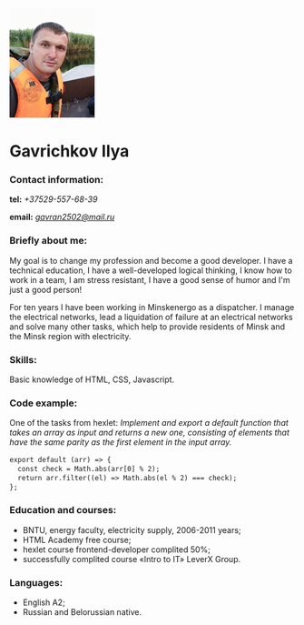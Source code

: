 ![foto](AVA2.png)

# Gavrichkov Ilya

### Contact information:
**tel:** *+37529-557-68-39*

**email:** *gavran2502@mail.ru*

### Briefly about me:

My goal is to change my profession and become a good developer. I have a technical education, I have a well-developed logical thinking, I know how to work in a team, I am stress resistant, I have a good sense of humor and I'm just a good person!

For ten years I have been working in Minskenergo as a dispatcher. I manage the electrical networks, lead a liquidation of failure at an electrical networks and solve many other tasks, which help to provide residents of Minsk and the Minsk region with electricity.

### Skills:

Basic knowledge of HTML, CSS, Javascript.

### Code example:

One of the tasks from hexlet: *Implement and export a default function that takes an array as input and returns a new one, consisting of elements that have the same parity as the first element in the input array.*

```
export default (arr) => {
  const check = Math.abs(arr[0] % 2);
  return arr.filter((el) => Math.abs(el % 2) === check);
};
```

### Education and courses:

* BNTU, energy faculty, electricity supply, 2006-2011 years;
* HTML Academy free course;
* hexlet course frontend-developer complited 50%;
* successfully complited course «Intro to IT» LeverX Group.

### Languages:

* English A2;
* Russian and Belorussian native.
